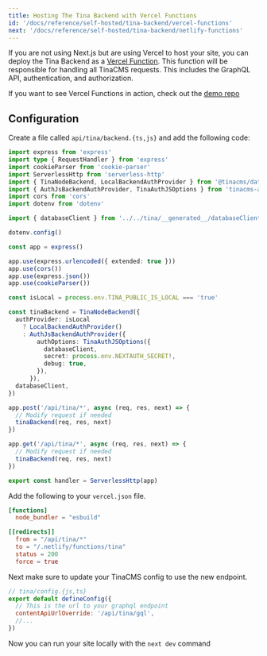 ```yaml
---
title: Hosting The Tina Backend with Vercel Functions
id: '/docs/reference/self-hosted/tina-backend/vercel-functions'
next: '/docs/reference/self-hosted/tina-backend/netlify-functions'
---
```


If you are not using Next.js but are using Vercel to host your site, you can deploy the Tina Backend as a [Vercel Function](https://vercel.com/docs/functions/serverless-functions). This function will be responsible for handling all TinaCMS requests. This includes the GraphQL API, authentication, and authorization.

If you want to see Vercel Functions in action, check out the [demo repo](https://github.com/tinacms/tina-self-hosted-static-demo)

## Configuration

Create a file called `api/tina/backend.{ts,js}` and add the following code:

```ts
import express from 'express'
import type { RequestHandler } from 'express'
import cookieParser from 'cookie-parser'
import ServerlessHttp from 'serverless-http'
import { TinaNodeBackend, LocalBackendAuthProvider } from '@tinacms/datalayer'
import { AuthJsBackendAuthProvider, TinaAuthJSOptions } from 'tinacms-authjs'
import cors from 'cors'
import dotenv from 'dotenv'

import { databaseClient } from '../../tina/__generated__/databaseClient'

dotenv.config()

const app = express()

app.use(express.urlencoded({ extended: true }))
app.use(cors())
app.use(express.json())
app.use(cookieParser())

const isLocal = process.env.TINA_PUBLIC_IS_LOCAL === 'true'

const tinaBackend = TinaNodeBackend({
  authProvider: isLocal
    ? LocalBackendAuthProvider()
    : AuthJsBackendAuthProvider({
        authOptions: TinaAuthJSOptions({
          databaseClient,
          secret: process.env.NEXTAUTH_SECRET!,
          debug: true,
        }),
      }),
  databaseClient,
})

app.post('/api/tina/*', async (req, res, next) => {
  // Modify request if needed
  tinaBackend(req, res, next)
})

app.get('/api/tina/*', async (req, res, next) => {
  // Modify request if needed
  tinaBackend(req, res, next)
})

export const handler = ServerlessHttp(app)
```

Add the following to your `vercel.json` file.

```toml
[functions]
  node_bundler = "esbuild"

[[redirects]]
  from = "/api/tina/*"
  to = "/.netlify/functions/tina"
  status = 200
  force = true
```

Next make sure to update your TinaCMS config to use the new endpoint.

```js
// tina/config.{js,ts}
export default defineConfig({
  // This is the url to your graphql endpoint
  contentApiUrlOverride: '/api/tina/gql',
  //...
})
```

Now you can run your site locally with the `next dev` command
